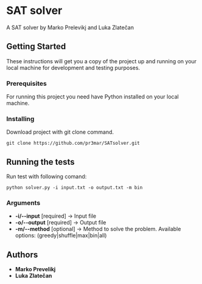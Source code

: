 # SAT solver

A SAT solver by Marko Prelevikj and Luka Zlatečan

## Getting Started

These instructions will get you a copy of the project up and running on your local machine for development and testing purposes.

### Prerequisites

For running this project you need have Python installed on your local machine.

### Installing

Download project with git clone command.

```
git clone https://github.com/pr3mar/SATsolver.git
```

## Running the tests

Run test with following comand:

```
python solver.py -i input.txt -o output.txt -m bin
```

### Arguments

* **-i/--input** [required] -> Input file
* **-o/--output** [required] -> Output file 
* **-m/--method** [optional] -> Method to solve the problem. Available options: (greedy|shuffle|max|bin|all)

## Authors

* **Marko Prevelikj**
* **Luka Zlatečan**
